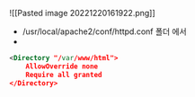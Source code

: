 
![[Pasted image 20221220161922.png]]

* /usr/local/apache2/conf/httpd.conf 폴더 에서 
* 

```xml
<Directory "/var/www/html">
    AllowOverride none
    Require all granted
</Directory>
```
